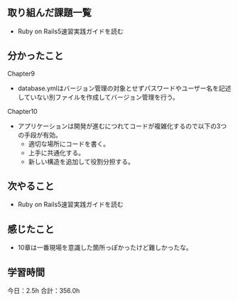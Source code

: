 ## 取り組んだ課題一覧
*  Ruby on Rails5速習実践ガイドを読む
## 分かったこと
Chapter9
* database.ymlはバージョン管理の対象とせずパスワードやユーザー名を記述していない別ファイルを作成してバージョン管理を行う。

Chapter10
* アプリケーションは開発が進むにつれてコードが複雑化するので以下の3つの手段が有効。
  * 適切な場所にコードを書く。
  * 上手に共通化する。
  * 新しい構造を追加して役割分担する。
  
    
    

## 次やること
*  Ruby on Rails5速習実践ガイドを読む
## 感じたこと
*  10章は一番現場を意識した箇所っぽかったけど難しかったな。
 
## 学習時間
今日：2.5h
合計：356.0h

